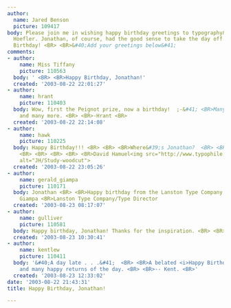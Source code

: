 ```yaml
---
author:
  name: Jared Benson
  picture: 109417
body: Please join me in wishing happy birthday greetings to typography&#39;s own Jonathan
  Hoefler. Jonathan, of course, had the good sense to take the day off. <BR> <BR>Happy
  Birthday! <BR> <BR>&#40;Add your greetings below&#41;
comments:
- author:
    name: Miss Tiffany
    picture: 110563
  body: ' <BR> <BR>Happy Birthday, Jonathan!'
  created: '2003-08-22 22:01:27'
- author:
    name: hrant
    picture: 110403
  body: Wow, first the Peignot prize, now a birthday!  ;-&#41; <BR>Many congrats,
    and many more. <BR> <BR>-Hrant <BR>
  created: '2003-08-22 22:14:08'
- author:
    name: hawk
    picture: 110225
  body: Happy Birthday!!! <BR> <BR> <BR>Where&#39;s Jonathan?  <BR> <BR> <BR> <BR>
    <BR> <BR> <BR> <BR> <BR>David Hamuel<img src="http://www.typophile.com/forums/messages/30/14602.gif"
    alt="JH/Study-woodcut">
  created: '2003-08-22 23:05:26'
- author:
    name: gerald_giampa
    picture: 110171
  body: Jonathan <BR> <BR>Happy birthday from the Lanston Type Company, <BR> <BR>Gerald
    Giampa <BR>Lanston Type Company/Type Director
  created: '2003-08-23 08:17:07'
- author:
    name: gulliver
    picture: 110581
  body: Happy birthday, Jonathan! Thanks for the inspiration. <BR> <BR>David
  created: '2003-08-23 10:30:41'
- author:
    name: kentlew
    picture: 110411
  body: '&#40;A day late . . .&#41;  <BR> <BR>A belated <i>Happy Birthday!,</i> Jonathan,
    and many happy returns of the day. <BR> <BR>-- Kent. <BR>'
  created: '2003-08-23 12:33:02'
date: '2003-08-22 21:43:31'
title: Happy Birthday, Jonathan!

---
```

